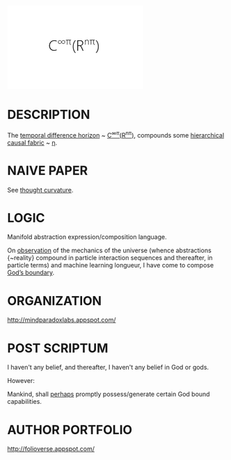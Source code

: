 ![Alt text](https://github.com/JordanMicahBennett/God/blob/master/source%20code/data/images/God.png "default page")




DESCRIPTION
============================================
The [temporal difference horizon](https://en.wikipedia.org/wiki/Bellman_equation) ~ [C<sup>∞π</sup>(R<sup>nπ</sup>)](http://www.academia.edu/25733790/Causal_Neural_Paradox_Thought_Curvature_Quite_the_transient_naive_hypothesis), compounds some  [hierarchical causal fabric](http://ir.uiowa.edu/cgi/viewcontent.cgi?article=2035&context=etd) ~ [η](https://en.m.wikipedia.org/wiki/Direct_numerical_simulation).








NAIVE PAPER 
============================================
See [thought curvature](http://www.academia.edu/25733790/Causal_Neural_Paradox_Thought_Curvature_Quite_the_transient_naive_hypothesis).










LOGIC
============================================
Manifold abstraction expression/composition language.


On [observation](https://www.quora.com/How-does-quantum-computing-work/answer/Jordan-Bennett-9) of the mechanics of the universe (whence abstractions {~reality} compound in particle interaction sequences and thereafter, in particle terms) and machine learning longueur, I have come to compose [God’s boundary](https://github.com/JordanMicahBennett/God).










ORGANIZATION
============================================
http://mindparadoxlabs.appspot.com/












POST SCRIPTUM
============================================
I haven't any belief, and thereafter, I haven't any belief in God or gods. 


However:


Mankind, shall [perhaps](https://medium.com/@jordanmicahbennett/god-source-code-1b0dc487a7e5#.lssc4njay) promptly possess/generate certain God bound capabilities.












AUTHOR PORTFOLIO
============================================
http://folioverse.appspot.com/
